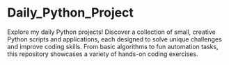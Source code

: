 # Daily_Python_Project
Explore my daily Python projects! Discover a collection of small, creative Python scripts and applications, each designed to solve unique challenges and improve coding skills. From basic algorithms to fun automation tasks, this repository showcases a variety of hands-on coding exercises.
